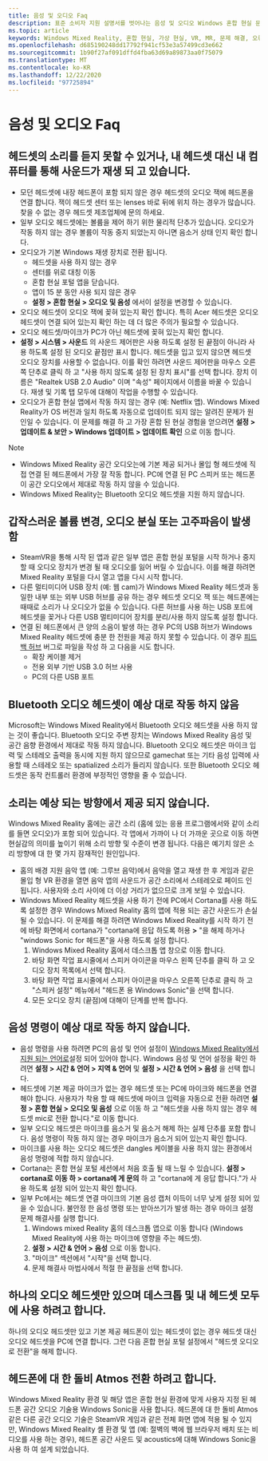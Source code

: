 ```yaml
---
title: 음성 및 오디오 Faq
description: 표준 소비자 지원 설명서를 벗어나는 음성 및 오디오 Windows 혼합 현실 문제 해결.
ms.topic: article
keywords: Windows Mixed Reality, 혼합 현실, 가상 현실, VR, MR, 문제 해결, 오류, 도움말, 지원, 오디오 문제, 음성 문제
ms.openlocfilehash: d685190248dd17792f941cf53e3a57499cd3e662
ms.sourcegitcommit: 1b90f27af091dffd4fba63d69a89873aa0f75079
ms.translationtype: MT
ms.contentlocale: ko-KR
ms.lasthandoff: 12/22/2020
ms.locfileid: "97725894"
---
```

# <a name="speech-and-audio-faqs"></a>음성 및 오디오 Faq

## <a name="i-cant-hear-any-sound-in-my-headset-or-sound-is-playing-through-my-computer-instead-of-my-headset"></a>헤드셋의 소리를 듣지 못할 수 있거나, 내 헤드셋 대신 내 컴퓨터를 통해 사운드가 재생 되 고 있습니다.

* 모던 헤드셋에 내장 헤드폰이 포함 되지 않은 경우 헤드셋의 오디오 잭에 헤드폰을 연결 합니다. 잭이 헤드셋 센터 또는 lenses 바로 뒤에 위치 하는 경우가 많습니다. 찾을 수 없는 경우 헤드셋 제조업체에 문의 하세요.
* 일부 오디오 헤드셋에는 볼륨을 제어 하기 위한 물리적 단추가 있습니다. 오디오가 작동 하지 않는 경우 볼륨이 작동 중지 되었는지 아니면 음소거 상태 인지 확인 합니다.
* 오디오가 기본 Windows 재생 장치로 전환 됩니다. 
    * 헤드셋을 사용 하지 않는 경우
    * 센터를 위로 대칭 이동
    * 혼합 현실 포털 앱을 닫습니다.
    * 앱이 15 분 동안 사용 되지 않은 경우 
    * **설정 > 혼합 현실 > 오디오 및 음성** 에서이 설정을 변경할 수 있습니다.
* 오디오 헤드셋이 오디오 잭에 꽂혀 있는지 확인 합니다. 특히 Acer 헤드셋은 오디오 헤드셋이 연결 되어 있는지 확인 하는 데 더 많은 주의가 필요할 수 있습니다.
* 오디오 헤드셋/마이크가 PC가 아닌 헤드셋에 꽂혀 있는지 확인 합니다.
* **설정 > 시스템 > 사운드** 의 사운드 제어판은 사용 하도록 설정 된 끝점이 아니라 사용 하도록 설정 된 오디오 끝점만 표시 합니다. 헤드셋을 입고 있지 않으면 헤드셋 오디오 장치를 사용할 수 없습니다. 이를 확인 하려면 사운드 제어판을 마우스 오른쪽 단추로 클릭 하 고 "사용 하지 않도록 설정 된 장치 표시"를 선택 합니다. 장치 이름은 "Realtek USB 2.0 Audio" 이며 "속성" 페이지에서 이름을 바꿀 수 있습니다. 재생 및 기록 탭 모두에 대해이 작업을 수행할 수 있습니다.
* 오디오가 혼합 현실 앱에서 작동 하지 않는 경우 (예: Netflix 앱). Windows Mixed Reality가 OS 버전과 일치 하도록 자동으로 업데이트 되지 않는 알려진 문제가 원인일 수 있습니다. 이 문제를 해결 하 고 가장 혼합 된 현실 경험을 얻으려면 **설정 > 업데이트 & 보안 > Windows 업데이트 > 업데이트 확인** 으로 이동 합니다.

> [!NOTE]
> * Windows Mixed Reality 공간 오디오는에 기본 제공 되거나 몰입 형 헤드셋에 직접 연결 된 헤드폰에서 가장 잘 작동 합니다. PC에 연결 된 PC 스피커 또는 헤드폰이 공간 오디오에서 제대로 작동 하지 않을 수 있습니다.
> * Windows Mixed Reality는 Bluetooth 오디오 헤드셋을 지원 하지 않습니다.

## <a name="im-experiencing-sudden-volume-changes-lost-audio-or-buzzing"></a>갑작스러운 볼륨 변경, 오디오 분실 또는 고주파음이 발생 함

* SteamVR을 통해 시작 된 앱과 같은 일부 앱은 혼합 현실 포털을 시작 하거나 중지할 때 오디오 장치가 변경 될 때 오디오를 잃어 버릴 수 있습니다. 이를 해결 하려면 Mixed Reality 포털을 다시 열고 앱을 다시 시작 합니다.
* 다른 멀티미디어 USB 장치 (예: 웹 cam)가 Windows Mixed Reality 헤드셋과 동일한 내부 또는 외부 USB 허브를 공유 하는 경우 헤드셋 오디오 잭 또는 헤드폰에는 때때로 소리가 나 오디오가 없을 수 있습니다. 다른 허브를 사용 하는 USB 포트에 헤드셋을 꽂거나 다른 USB 멀티미디어 장치를 분리/사용 하지 않도록 설정 합니다.
* 연결 된 헤드폰에서 큰 양의 소음이 발생 하는 경우 PC의 USB 허브가 Windows Mixed Reality 헤드셋에 충분 한 전원을 제공 하지 못할 수 있습니다. 이 경우 [피드백 허브](https://docs.microsoft.com/hololens/hololens-feedback) 버그로 파일을 작성 하 고 다음을 시도 합니다.
    * 확장 케이블 제거
    * 전용 외부 기반 USB 3.0 허브 사용
    * PC의 다른 USB 포트

## <a name="my-bluetooth-audio-headset-isnt-working-as-expected"></a>Bluetooth 오디오 헤드셋이 예상 대로 작동 하지 않음

Microsoft는 Windows Mixed Reality에서 Bluetooth 오디오 헤드셋을 사용 하지 않는 것이 좋습니다. Bluetooth 오디오 주변 장치는 Windows Mixed Reality 음성 및 공간 음향 환경에서 제대로 작동 하지 않습니다. Bluetooth 오디오 헤드셋은 마이크 입력 및 스테레오 출력을 동시에 지원 하지 않으므로 gamechat 또는 기타 음성 입력에 사용할 때 스테레오 또는 spatialized 소리가 들리지 않습니다. 또한 Bluetooth 오디오 헤드셋은 동작 컨트롤러 환경에 부정적인 영향을 줄 수 있습니다.

## <a name="sound-isnt-coming-from-expected-directions"></a>소리는 예상 되는 방향에서 제공 되지 않습니다.

Windows Mixed Reality 홈에는 공간 소리 (홈에 있는 응용 프로그램에서와 같이 소리를 들면 오디오)가 포함 되어 있습니다. 각 앱에서 가까이 나 더 가까운 곳으로 이동 하면 현실감의 의미를 높이기 위해 소리 방향 및 수준이 변경 됩니다. 다음은 예기치 않은 소리 방향에 대 한 몇 가지 잠재적인 원인입니다.

* 홈의 배경 지원 음악 앱 (예: 그루브 음악)에서 음악을 열고 재생 한 후 게임과 같은 몰입 형 VR 환경을 열면 음악 앱의 사운드가 공간 소리에서 스테레오로 페이드 인 됩니다. 사용자와 소리 사이에 더 이상 거리가 없으므로 크게 보일 수 있습니다.
* Windows Mixed Reality 헤드셋을 사용 하기 전에 PC에서 Cortana를 사용 하도록 설정한 경우 Windows Mixed Reality 홈의 앱에 적용 되는 공간 사운드가 손실 될 수 있습니다. 이 문제를 해결 하려면 Windows Mixed Reality를 시작 하기 전에 바탕 화면에서 cortana가 "cortana에 응답 하도록 허용 **>** "을 해제 하거나 "windows Sonic for 헤드폰"을 사용 하도록 설정 합니다.
    1. Windows Mixed Reality 홈에서 데스크톱 앱 창으로 이동 합니다.
    2. 바탕 화면 작업 표시줄에서 스피커 아이콘을 마우스 왼쪽 단추를 클릭 하 고 오디오 장치 목록에서 선택 합니다.
    3. 바탕 화면 작업 표시줄에서 스피커 아이콘을 마우스 오른쪽 단추로 클릭 하 고 "스피커 설정" 메뉴에서 "헤드폰 용 Windows Sonic"을 선택 합니다.
    4. 모든 오디오 장치 (끝점)에 대해이 단계를 반복 합니다.

## <a name="speech-commands-are-not-working-as-expected"></a>음성 명령이 예상 대로 작동 하지 않습니다.

* 음성 명령을 사용 하려면 PC의 음성 및 언어 설정이 [Windows Mixed Reality에서 지원 되는 언어로](https://support.microsoft.com/help/4039262/windows-10-mixed-reality-setup-faq#Languages)설정 되어 있어야 합니다. Windows 음성 및 언어 설정을 확인 하려면 **설정 > 시간 & 언어 > 지역 & 언어** 및 **설정 > 시간 & 언어 > 음성** 을 선택 합니다.
* 헤드셋에 기본 제공 마이크가 없는 경우 헤드셋 또는 PC에 마이크와 헤드폰을 연결 해야 합니다. 사용자가 착용 할 때 헤드셋에 마이크 입력을 자동으로 전환 하려면 **설정 > 혼합 현실 > 오디오 및 음성** 으로 이동 하 고 "헤드셋을 사용 하지 않는 경우 헤드셋 mic로 전환 합니다."로 이동 합니다.
* 일부 오디오 헤드셋은 마이크를 음소거 및 음소거 해제 하는 실제 단추를 포함 합니다. 음성 명령이 작동 하지 않는 경우 마이크가 음소거 되어 있는지 확인 합니다.
* 마이크를 사용 하는 오디오 헤드셋은 dangles 케이블을 사용 하지 않는 환경에서 음성 명령에 적합 하지 않습니다.
* Cortana는 혼합 현실 포털 세션에서 처음 호출 될 때 느릴 수 있습니다. **설정 > cortana로 이동 하 > cortana에 게 문의** 하 고 "cortana에 게 응답 합니다."가 사용 하도록 설정 되어 있는지 확인 합니다.
* 일부 Pc에서는 헤드셋 연결 마이크의 기본 음성 캡처 이득이 너무 낮게 설정 되어 있을 수 있습니다. 불안정 한 음성 명령 또는 받아쓰기가 발생 하는 경우 마이크 설정 문제 해결사를 실행 합니다.
    1. Windows mixed Reality 홈의 데스크톱 앱으로 이동 합니다 (Windows Mixed Reality에 사용 하는 마이크에 영향을 주는 헤드셋).
    2. **설정 > 시간 & 언어 > 음성** 으로 이동 합니다.
    3. "마이크" 섹션에서 "시작"을 선택 합니다.
    4. 문제 해결사 마법사에서 적절 한 끝점을 선택 합니다.

## <a name="i-only-have-one-audio-headset-and-i-want-to-use-it-for-both-desktop-and-my-headset"></a>하나의 오디오 헤드셋만 있으며 데스크톱 및 내 헤드셋 모두에 사용 하려고 합니다.

하나의 오디오 헤드셋만 있고 기본 제공 헤드폰이 있는 헤드셋이 없는 경우 헤드셋 대신 오디오 헤드셋을 PC에 연결 합니다. 그런 다음 혼합 현실 포털 설정에서 "헤드셋 오디오로 전환"을 해제 합니다.

## <a name="i-want-to-switch-to-dolby-atmos-for-headphones"></a>헤드폰에 대 한 돌비 Atmos 전환 하려고 합니다.

Windows Mixed Reality 환경 및 해당 앱은 혼합 현실 환경에 맞게 사용자 지정 된 헤드폰 공간 오디오 기술용 Windows Sonic을 사용 합니다. 헤드폰에 대 한 돌비 Atmos 같은 다른 공간 오디오 기술은 SteamVR 게임과 같은 전체 화면 앱에 적용 될 수 있지만, Windows Mixed Reality 셸 환경 및 앱 (예: 절벽의 벽에 웹 브라우저 배치 또는 비디오를 사용 하는 경우), 헤드폰 공간 사운드 및 acoustics에 대해 Windows Sonic을 사용 하 여 설계 되었습니다.

